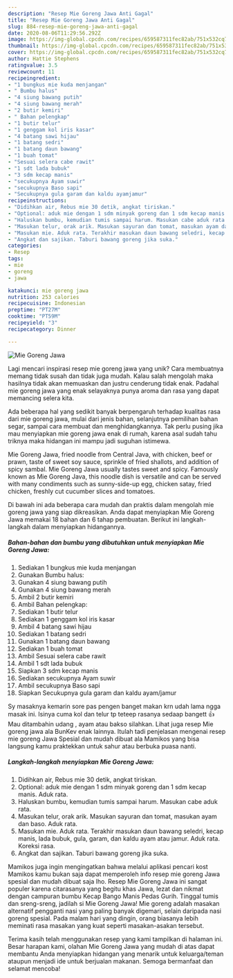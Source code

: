 ```yaml
---
description: "Resep Mie Goreng Jawa Anti Gagal"
title: "Resep Mie Goreng Jawa Anti Gagal"
slug: 884-resep-mie-goreng-jawa-anti-gagal
date: 2020-08-06T11:29:56.292Z
image: https://img-global.cpcdn.com/recipes/659587311fec82ab/751x532cq70/mie-goreng-jawa-foto-resep-utama.jpg
thumbnail: https://img-global.cpcdn.com/recipes/659587311fec82ab/751x532cq70/mie-goreng-jawa-foto-resep-utama.jpg
cover: https://img-global.cpcdn.com/recipes/659587311fec82ab/751x532cq70/mie-goreng-jawa-foto-resep-utama.jpg
author: Hattie Stephens
ratingvalue: 3.5
reviewcount: 11
recipeingredient:
- "1 bungkus mie kuda menjangan"
- " Bumbu halus"
- "4 siung bawang putih"
- "4 siung bawang merah"
- "2 butir kemiri"
- " Bahan pelengkap"
- "1 butir telur"
- "1 genggam kol iris kasar"
- "4 batang sawi hijau"
- "1 batang sedri"
- "1 batang daun bawang"
- "1 buah tomat"
- "Sesuai selera cabe rawit"
- "1 sdt lada bubuk"
- "3 sdm kecap manis"
- "secukupnya Ayam suwir"
- "secukupnya Baso sapi"
- "Secukupnya gula garam dan kaldu ayamjamur"
recipeinstructions:
- "Didihkan air, Rebus mie 30 detik, angkat tiriskan."
- "Optional: aduk mie dengan 1 sdm minyak goreng dan 1 sdm kecap manis. Aduk rata."
- "Haluskan bumbu, kemudian tumis sampai harum. Masukan cabe aduk rata."
- "Masukan telur, orak arik. Masukan sayuran dan tomat, masukan ayam dan baso. Aduk rata."
- "Masukan mie. Aduk rata. Terakhir masukan daun bawang seledri, kecap manis, lada bubuk, gula, garam, dan kaldu ayam atau jamur. Aduk rata. Koreksi rasa."
- "Angkat dan sajikan. Taburi bawang goreng jika suka."
categories:
- Resep
tags:
- mie
- goreng
- jawa

katakunci: mie goreng jawa 
nutrition: 253 calories
recipecuisine: Indonesian
preptime: "PT27M"
cooktime: "PT59M"
recipeyield: "3"
recipecategory: Dinner

---
```



![Mie Goreng Jawa](https://img-global.cpcdn.com/recipes/659587311fec82ab/751x532cq70/mie-goreng-jawa-foto-resep-utama.jpg)

Lagi mencari inspirasi resep mie goreng jawa yang unik? Cara membuatnya memang tidak susah dan tidak juga mudah. Kalau salah mengolah maka hasilnya tidak akan memuaskan dan justru cenderung tidak enak. Padahal mie goreng jawa yang enak selayaknya punya aroma dan rasa yang dapat memancing selera kita.

Ada beberapa hal yang sedikit banyak berpengaruh terhadap kualitas rasa dari mie goreng jawa, mulai dari jenis bahan, selanjutnya pemilihan bahan segar, sampai cara membuat dan menghidangkannya. Tak perlu pusing jika mau menyiapkan mie goreng jawa enak di rumah, karena asal sudah tahu triknya maka hidangan ini mampu jadi suguhan istimewa.

Mie Goreng Jawa, fried noodle from Central Java, with chicken, beef or prawn, taste of sweet soy sauce, sprinkle of fried shallots, and addition of spicy sambal. Mie Goreng Jawa usually tastes sweet and spicy. Famously known as Mie Goreng Java, this noodle dish is versatile and can be served with many condiments such as sunny-side-up egg, chicken satay, fried chicken, freshly cut cucumber slices and tomatoes.


Di bawah ini ada beberapa cara mudah dan praktis dalam mengolah mie goreng jawa yang siap dikreasikan. Anda dapat menyiapkan Mie Goreng Jawa memakai 18 bahan dan 6 tahap pembuatan. Berikut ini langkah-langkah dalam menyiapkan hidangannya.

<!--inarticleads1-->

##### Bahan-bahan dan bumbu yang dibutuhkan untuk menyiapkan Mie Goreng Jawa:

1. Sediakan 1 bungkus mie kuda menjangan
1. Gunakan  Bumbu halus:
1. Gunakan 4 siung bawang putih
1. Gunakan 4 siung bawang merah
1. Ambil 2 butir kemiri
1. Ambil  Bahan pelengkap:
1. Sediakan 1 butir telur
1. Sediakan 1 genggam kol iris kasar
1. Ambil 4 batang sawi hijau
1. Sediakan 1 batang sedri
1. Gunakan 1 batang daun bawang
1. Sediakan 1 buah tomat
1. Ambil Sesuai selera cabe rawit
1. Ambil 1 sdt lada bubuk
1. Siapkan 3 sdm kecap manis
1. Sediakan secukupnya Ayam suwir
1. Ambil secukupnya Baso sapi
1. Siapkan Secukupnya gula garam dan kaldu ayam/jamur


Sy masaknya kemarin sore pas pengen banget makan krn udah lama ngga masak ini. Isinya cuma kol dan telur tp teteep rasanya sedaap bangett 👍 Mau ditambahin udang , ayam atau bakso silahkan. Lihat juga resep Mie goreng jawa ala BunKev enak lainnya. Itulah tadi penjelasan mengenai resep mie goreng Jawa Spesial dan mudah dibuat ala Mamikos yang bisa langsung kamu praktekkan untuk sahur atau berbuka puasa nanti. 

<!--inarticleads2-->

##### Langkah-langkah menyiapkan Mie Goreng Jawa:

1. Didihkan air, Rebus mie 30 detik, angkat tiriskan.
1. Optional: aduk mie dengan 1 sdm minyak goreng dan 1 sdm kecap manis. Aduk rata.
1. Haluskan bumbu, kemudian tumis sampai harum. Masukan cabe aduk rata.
1. Masukan telur, orak arik. Masukan sayuran dan tomat, masukan ayam dan baso. Aduk rata.
1. Masukan mie. Aduk rata. Terakhir masukan daun bawang seledri, kecap manis, lada bubuk, gula, garam, dan kaldu ayam atau jamur. Aduk rata. Koreksi rasa.
1. Angkat dan sajikan. Taburi bawang goreng jika suka.


Mamikos juga ingin mengingatkan bahwa melalui aplikasi pencari kost Mamikos kamu bukan saja dapat memperoleh info resep mie goreng Jawa spesial dan mudah dibuat saja lho. Resep Mie Goreng Jawa ini sangat populer karena citarasanya yang begitu khas Jawa, lezat dan nikmat dengan campuran bumbu Kecap Bango Manis Pedas Gurih. Tinggal tumis dan sreng-sreng, jadilah si Mie Goreng Jawa! Mie goreng adalah masakan alternatif pengganti nasi yang paling banyak digemari, selain daripada nasi goreng spesial. Pada malam hari yang dingin, orang biasanya lebih meminati rasa masakan yang kuat seperti masakan-asakan tersebut. 

Terima kasih telah menggunakan resep yang kami tampilkan di halaman ini. Besar harapan kami, olahan Mie Goreng Jawa yang mudah di atas dapat membantu Anda menyiapkan hidangan yang menarik untuk keluarga/teman ataupun menjadi ide untuk berjualan makanan. Semoga bermanfaat dan selamat mencoba!
